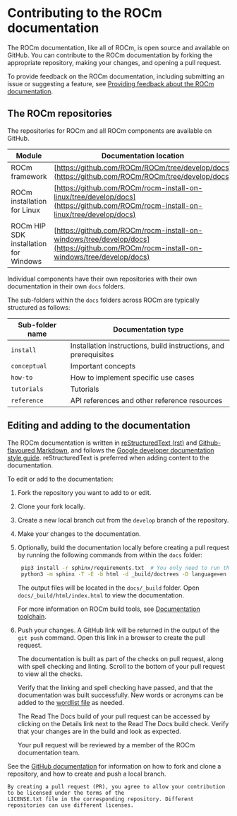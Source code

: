 <head>
  <meta charset="UTF-8">
  <meta name="description" content="Contributing to ROCm">
  <meta name="keywords" content="ROCm, contributing, contribute, maintainer, contributor">
</head>

# Contributing to the ROCm documentation

The ROCm documentation, like all of ROCm, is open source and available on GitHub. You can contribute to the ROCm documentation by forking the appropriate repository, making your changes, and opening a pull request.

To provide feedback on the ROCm documentation, including submitting an issue or suggesting a feature, see [Providing feedback about the ROCm documentation](./feedback.md).

## The ROCm repositories

The repositories for ROCm and all ROCm components are available on GitHub.

| Module | Documentation location |
| --- | --- |
| ROCm framework | [https://github.com/ROCm/ROCm/tree/develop/docs](https://github.com/ROCm/ROCm/tree/develop/docs) |
| ROCm installation for Linux | [https://github.com/ROCm/rocm-install-on-linux/tree/develop/docs](https://github.com/ROCm/rocm-install-on-linux/tree/develop/docs) |
| ROCm HIP SDK installation for Windows |  [https://github.com/ROCm/rocm-install-on-windows/tree/develop/docs](https://github.com/ROCm/rocm-install-on-windows/tree/develop/docs) |

Individual components have their own repositories with their own documentation in their own `docs` folders.

The sub-folders within the `docs` folders across ROCm are typically structured as follows:

| Sub-folder name | Documentation type |
|-------|----------|
| `install` | Installation instructions, build instructions, and prerequisites |
| `conceptual` | Important concepts |
| `how-to` | How to implement specific use cases |
| `tutorials` | Tutorials |
| `reference` | API references and other reference resources |

## Editing and adding to the documentation

The ROCm documentation is written in [reStructuredText (rst)](https://www.sphinx-doc.org/en/master/usage/restructuredtext/index.html) and [Github-flavoured Markdown](https://github.github.com/gfm/), and follows the [Google developer documentation style guide](https://developers.google.com/style/highlights). reStructuredText is preferred when adding content to the documentation.

To edit or add to the documentation:

1. Fork the repository you want to add to or edit.
2. Clone your fork locally.
3. Create a new local branch cut from the `develop` branch of the repository.
4. Make your changes to the documentation.

5. Optionally, build the documentation locally before creating a pull request by running the following commands from within the `docs` folder:

    ```bash
     pip3 install -r sphinx/requirements.txt  # You only need to run this command once
     python3 -m sphinx -T -E -b html -d _build/doctrees -D language=en . _build/html
     ```

    The output files will be located in the `docs/_build` folder. Open `docs/_build/html/index.html` to view the documentation.

    For more information on ROCm build tools, see [Documentation toolchain](toolchain.md).
6. Push your changes. A GitHub link will be returned in the output of the `git push` command. Open this link in a browser to create the pull request.

    The documentation is built as part of the checks on pull request, along with spell checking and linting. Scroll to the bottom of your pull request to view all the checks.

    Verify that the linking and spell checking have passed, and that the documentation was built successfully. New words or acronyms can be added to the [wordlist file](https://github.com/ROCm/rocm-docs-core/blob/develop/.wordlist.txt) as needed.

    The Read The Docs build of your pull request can be accessed by clicking on the Details link next to the Read The Docs build check. Verify that your changes are in the build and look as expected.

    Your pull request will be reviewed by a member of the ROCm documentation team.

See the [GitHub documentation](https://docs.github.com/en) for information on how to fork and clone a repository, and how to create and push a local branch.

```{important}
By creating a pull request (PR), you agree to allow your contribution to be licensed under the terms of the
LICENSE.txt file in the corresponding repository. Different repositories can use different licenses.
```
